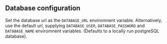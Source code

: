 ## Database configuration

Set the database url as the `DATABASE_URL` enviromnent variable.
Alternatively, use the default url, supplying `DATABASE_USER`, `DATABASE_PASSWORD` and `DATABASE_NAME`
enviromnent variables. (Defaults to a locally run postgreSQL database).

